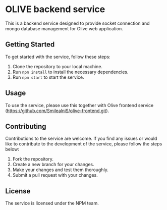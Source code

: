 # OLIVE backend service

This is a backend service designed to provide socket connection and mongo database management for Olive web application.

## Getting Started

To get started with the service, follow these steps:

1. Clone the repository to your local machine.
2. Run `npm install` to install the necessary dependencies.
3. Run `npm start` to start the service.

## Usage
 
To use the service, please use this together with Olive frontend service (https://github.com/SmilealniS/olive-frontend.git). 

## Contributing

Contributions to the service are welcome. If you find any issues or would like to contribute to the development of the service, please follow the steps below:

1. Fork the repository.
2. Create a new branch for your changes.
3. Make your changes and test them thoroughly.
4. Submit a pull request with your changes.

## License

The service is licensed under the NPM team.
